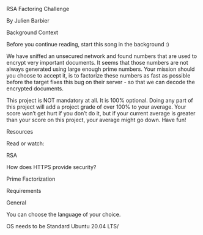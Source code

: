 RSA Factoring Challenge
 

By Julien Barbier


Background Context

Before you continue reading, start this song in the background :)





We have sniffed an unsecured network and found numbers that are used to encrypt very important documents. It seems that those numbers are not always generated using large enough prime numbers. Your mission should you choose to accept it, is to factorize these numbers as fast as possible before the target fixes this bug on their server - so that we can decode the encrypted documents.



This project is NOT mandatory at all. It is 100% optional. Doing any part of this project will add a project grade of over 100% to your average. Your score won’t get hurt if you don’t do it, but if your current average is greater than your score on this project, your average might go down. Have fun!



Resources

Read or watch:



RSA

How does HTTPS provide security?

Prime Factorization

Requirements

General

You can choose the language of your choice.

OS needs to be Standard Ubuntu 20.04 LTS/
